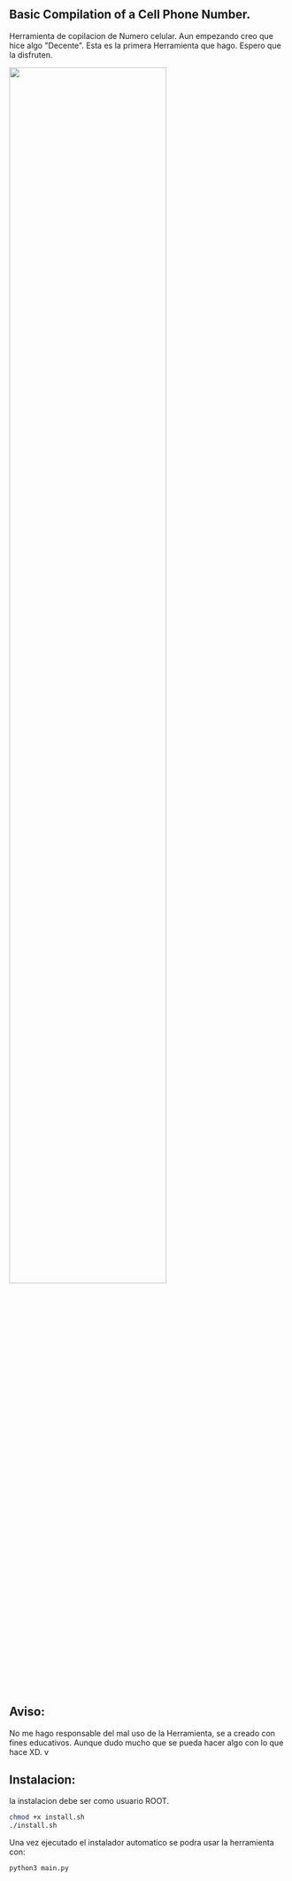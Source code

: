 ## Basic Compilation of a Cell Phone Number.
Herramienta de copilacion de Numero celular.
Aun empezando creo que hice algo "Decente".
Esta es la primera Herramienta que hago.
Espero que la disfruten.

<p align="left">
	<img src="https://i.postimg.cc/XND37x1v/imagen-2022-12-09-102058946.png" width="75%" height="75%" align="">
</p>

## Aviso:

No me hago responsable del mal uso de la Herramienta, se a creado con fines educativos. Aunque dudo mucho que se pueda hacer algo con lo que hace XD.                                                                                             v

## Instalacion:

la instalacion debe ser como usuario ROOT.

  ```sh
  chmod +x install.sh
  ./install.sh
  ```

Una vez ejecutado el instalador automatico se podra usar la herramienta con:
  ```sh
  python3 main.py
  ```
  
